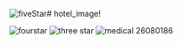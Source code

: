 ![fiveStar](https://github.com/user-attachments/assets/f668125b-7442-41ba-9afa-d403c36f76c7)# hotel_image!

![fourstar](https://github.com/user-attachments/assets/5beac86f-2092-4e63-8af3-fc354584e362)
![three star](https://github.com/user-attachments/assets/c48fb6dd-ad73-4a60-90ab-0b469cc43a7f)
![medical 26080186](https://github.com/user-attachments/assets/8af37918-8dec-4e06-8ac9-665ffca4aef9)
